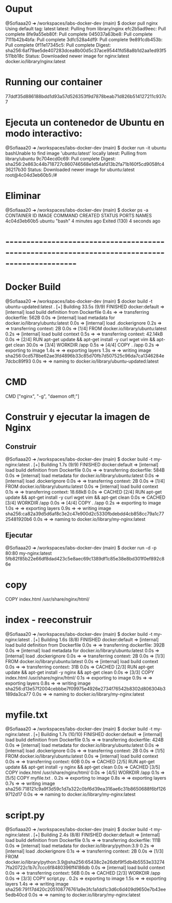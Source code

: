 # Ouput
@Sofiaaa20 ➜ /workspaces/labs-docker-dev (main) $ docker pull nginx
Using default tag: latest
latest: Pulling from library/nginx
efc2b5ad9eec: Pull complete 
8fe9a55eb80f: Pull complete 
045037a63be8: Pull complete 
7111b42b4bfa: Pull complete 
3dfc528a4df9: Pull complete 
9e891cdb453b: Pull complete 
0f11e17345c5: Pull complete 
Digest: sha256:6af79ae5de407283dcea8b00d5c37ace95441fd58a8b1d2aa1ed93f5511bb18c
Status: Downloaded newer image for nginx:latest
docker.io/library/nginx:latest

# Running our container

77ddf35d886188bdd1d93a57d526353f9d7878beab71d826b514127211c937c7

#  Ejecuta un contenedor de Ubuntu en modo interactivo:

@Sofiaaa20 ➜ /workspaces/labs-docker-dev (main) $ docker run -it ubuntu bashUnable to find image 'ubuntu:latest' locally
latest: Pulling from library/ubuntu
9c704ecd0c69: Pull complete 
Digest: sha256:2e863c44b718727c860746568e1d54afd13b2fa71b160f5cd9058fc436217b30
Status: Downloaded newer image for ubuntu:latest
root@4c04d3eb60b5:/# 


# Eliminar 

@Sofiaaa20 ➜ /workspaces/labs-docker-dev (main) $ docker ps -a
CONTAINER ID   IMAGE     COMMAND                  CREATED         STATUS                       PORTS                                   NAMES
4c04d3eb60b5   ubuntu    "bash"                   4 minutes ago   Exited (130) 4 seconds ago   

# ---------------------------------------------------------------------------------------------

# Docker Build

@Sofiaaa20 ➜ /workspaces/labs-docker-dev (main) $ docker build -t ubuntu-updated:latest .
[+] Building 33.5s (9/9) FINISHED                                                                            docker:default
 => [internal] load build definition from Dockerfile                                                                   0.4s
 => => transferring dockerfile: 562B                                                                                   0.0s
 => [internal] load metadata for docker.io/library/ubuntu:latest                                                       0.0s
 => [internal] load .dockerignore                                                                                      0.2s
 => => transferring context: 2B                                                                                        0.0s
 => [1/4] FROM docker.io/library/ubuntu:latest                                                                         0.2s
 => [internal] load build context                                                                                      0.5s
 => => transferring context: 42.14kB                                                                                   0.0s
 => [2/4] RUN apt-get update && apt-get install -y     curl     wget     vim     && apt-get clean                     30.0s
 => [3/4] WORKDIR /app                                                                                                 0.5s 
 => [4/4] COPY . /app                                                                                                  0.2s 
 => exporting to image                                                                                                 1.4s 
 => => exporting layers                                                                                                1.3s 
 => => writing image sha256:0cd578be62ae3fd4896b33c85d70fb7d507525c96da7ca1346284e7dcbc89f93                           0.0s
 => => naming to docker.io/library/ubuntu-updated:latest    

 # CMD 
 CMD ["nginx", "-g", "daemon off;"]

 
# Construir y ejecutar la imagen de Nginx

## Construir
 @Sofiaaa20 ➜ /workspaces/labs-docker-dev (main) $ docker build -t my-nginx:latest .
[+] Building 1.7s (9/9) FINISHED                                                                             docker:default
 => [internal] load build definition from Dockerfile                                                                   0.0s
 => => transferring dockerfile: 584B                                                                                   0.0s
 => [internal] load metadata for docker.io/library/ubuntu:latest                                                       0.0s
 => [internal] load .dockerignore                                                                                      0.0s
 => => transferring context: 2B                                                                                        0.0s
 => [1/4] FROM docker.io/library/ubuntu:latest                                                                         0.0s
 => [internal] load build context                                                                                      0.1s
 => => transferring context: 18.68kB                                                                                   0.0s
 => CACHED [2/4] RUN apt-get update && apt-get install -y     curl     wget     vim     && apt-get clean               0.0s
 => CACHED [3/4] WORKDIR /app                                                                                          0.0s
 => [4/4] COPY . /app                                                                                                  0.2s
 => exporting to image                                                                                                 1.0s
 => => exporting layers                                                                                                0.9s
 => => writing image sha256:ca82a39d5d6af8c3e2c47e900d2c5330fbdebdd4cb858cc79a1c7725481920b6                           0.0s
 => => naming to docker.io/library/my-nginx:latest  


## Ejecutar 
@Sofiaaa20 ➜ /workspaces/labs-docker-dev (main) $ docker run -d -p 80:80 my-nginx:latest                                        
5fb82f85b22e66df8dad423c5e8aec69c1389df1c85e38e8bd301f0ef892c86e   

# copy 
COPY index.html /usr/share/nginx/html/


# index - reeconstruir 

@Sofiaaa20 ➜ /workspaces/labs-docker-dev (main) $ docker build -t my-nginx:latest .
[+] Building 1.6s (8/8) FINISHED                                                                                 docker:default
 => [internal] load build definition from Dockerfile                                                                       0.0s
 => => transferring dockerfile: 392B                                                                                       0.0s
 => [internal] load metadata for docker.io/library/ubuntu:latest                                                           0.0s
 => [internal] load .dockerignore                                                                                          0.0s
 => => transferring context: 2B                                                                                            0.0s
 => [1/3] FROM docker.io/library/ubuntu:latest                                                                             0.0s
 => [internal] load build context                                                                                          0.0s
 => => transferring context: 31B                                                                                           0.0s
 => CACHED [2/3] RUN apt-get update &&     apt-get install -y nginx &&     apt-get clean                                   0.0s
 => [3/3] COPY index.html /usr/share/nginx/html/                                                                           0.1s
 => exporting to image                                                                                                     0.9s
 => => exporting layers                                                                                                    0.8s
 => => writing image sha256:d13e57f2004cebbbe7f09975e4926e2734f76542b8302d806304b3189da3ca77                               0.0s
 => => naming to docker.io/library/my-nginx:latest     

# myfile.txt
@Sofiaaa20 ➜ /workspaces/labs-docker-dev (main) $ docker build -t my-nginx:latest .
[+] Building 1.7s (10/10) FINISHED                                                                               docker:default
 => [internal] load build definition from Dockerfile                                                                       0.1s
 => => transferring dockerfile: 424B                                                                                       0.0s
 => [internal] load metadata for docker.io/library/ubuntu:latest                                                           0.0s
 => [internal] load .dockerignore                                                                                          0.0s
 => => transferring context: 2B                                                                                            0.0s
 => [1/5] FROM docker.io/library/ubuntu:latest                                                                             0.0s
 => [internal] load build context                                                                                          0.0s
 => => transferring context: 60B                                                                                           0.0s
 => CACHED [2/5] RUN apt-get update &&     apt-get install -y nginx &&     apt-get clean                                   0.0s
 => CACHED [3/5] COPY index.html /usr/share/nginx/html/                                                                    0.0s
 => [4/5] WORKDIR /app                                                                                                     0.1s
 => [5/5] COPY myfile.txt .                                                                                                0.2s
 => exporting to image                                                                                                     0.8s
 => => exporting layers                                                                                                    0.7s
 => => writing image sha256:718121c9a9f3d59c1d7a322c0bf6d39ea316ae6c31b8650688f6bf1269712d17                               0.0s
 => => naming to docker.io/library/my-nginx:latest   

# script.py 

@Sofiaaa20 ➜ /workspaces/labs-docker-dev (main) $ docker build -t my-nginx:latest .
[+] Building 2.4s (8/8) FINISHED                                                                                 docker:default
 => [internal] load build definition from Dockerfile                                                                       0.1s
 => => transferring dockerfile: 111B                                                                                       0.0s
 => [internal] load metadata for docker.io/library/python:3.9                                                              0.2s
 => [internal] load .dockerignore                                                                                          0.1s
 => => transferring context: 2B                                                                                            0.0s
 => [1/3] FROM docker.io/library/python:3.9@sha256:65438c2e26dbf9f5db4b5553e332747fa20722c1b7c7ccc6f8480396ff4186db        0.0s
 => [internal] load build context                                                                                          0.0s
 => => transferring context: 56B                                                                                           0.0s
 => CACHED [2/3] WORKDIR /app                                                                                              0.0s
 => [3/3] COPY script.py .                                                                                                 0.2s
 => exporting to image                                                                                                     1.5s
 => => exporting layers                                                                                                    1.4s
 => => writing image sha256:79117d420c205108776761a9e3fc1a1dd1c3d6c6d409d9650e7b43ee5edb40cd                               0.0s
 => => naming to docker.io/library/my-nginx:latest  

 